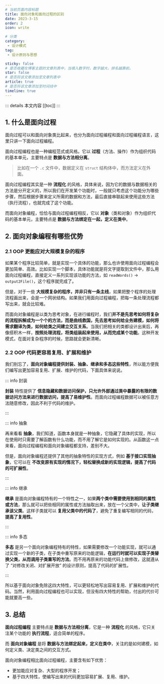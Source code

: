 ```yaml
---
# 当前页面内容标题
title: 面向对象和面向过程的区别
date: 2023-3-15
order: 2
icon: write

# 分类
category:
 - 设计模式
tag:
 - 设计原则与思想

sticky: false
# 是否收藏在博客主题的文章列表中，当填入数字时，数字越大，排名越靠前。
star: false
# 是否将该文章添加至文章列表中
article: true
# 是否将该文章添加至时间线中
timeline: true
---
```



::: details 本文内容
[[toc]]
:::

## 1. 什么是面向过程

面向过程可以和面向对象类比起来，也分为面向过程编程和面向过程编程语言，这里只讲一下面向过程编程。

面向过程编程也是一种编程范式或风格。它以 **过程**（方法、操作）作为组织代码的基本单元，主要特点是 **数据与方法相分离**。

> 比如在一个 `.c` 文件中，数据定义在 `struct` 结构体中，而方法定义在外面。

面向过程编程其实是一种 **流程化** 的风格，具体来说，因为它的数据与数据相关的方法是分开定义的，所以我们在开发某个功能时，一般就只考虑这个功能分为哪些步骤，然后根据步骤来定义所需的数据和方法，最后直接串联起来使用这些方法（执行流程），也就完成了这个功能。

而面向对象编程，恰恰与面向过程编程相反，它以 **对象**（类和对象）作为组织代码的基本单元，主要特点是 **数据与方法绑定在一起，定义在类中**。

## 2. 面向对象编程有哪些优势

### 2.1 OOP 更能应对大规模复杂的程序

如果某个程序比较简单，就是实现一个具体的功能，那么也许使用面向过程编程会更加简单、高效。比如实现一个脚本，具体功能就是将文字提取到文件中，那么用面向过程编程，直接定义一系列实现该功能的方法，如 `readWords()` -> `output2File()`，这个程序就完成了。

但是，对于一些 **大规模复杂的程序，并非只有一条主线**，如果把整个程序的处理流程画出来，会是一个网状结构。如果我们用面向过程编程，把每一条处理流程都写出来，就会比较难。

而面向对象编程是以类为思考对象，在进行编程时，我们**并不是先思考如何将复杂的流程拆解成为一个个的方法，而是曲线救国，先去思考如何给业务建模，如何将需求翻译为类，如何给类之间建立交互关系**。当我们把相关的类都设计出来后，再像搭积木一样，**按照处理流程，将类组装起来使用，从而完成某个功能**。这种开发模式，在面对复杂程序的时候，思路就会更新清晰。

### 2.2 OOP 代码更容易复用、扩展和维护

我们别忘了，**面向对象编程提供封装、抽象、继承和多态这些特性**，所以能方便我们编写出更加容易复用、扩展、维护的代码，下面具体来说说。

::: info 封装

**封装** 特性提供了 **信息隐藏和数据访问保护，只允许外部通过类中暴露的有限的数据访问方法来进行数据访问，提高了易维护性**。而面向过程编程数据可以被任意方法随意修改，因此不利于代码的维护。

:::

::: info 抽象

再来看看 **抽象**，我们知道，函数本身就是一种抽象，它隐藏了具体的实现，所以在使用时只需要了解函数有什么功能，而不用了解它是如何实现的。从函数这一点来看，面向过程编程和面向对象编程都支持，差别不大。

但是，面向对象编程还提供了其他的抽象特性的实现方式，例如 **基于接口实现抽象**，它可以在 **不改变原有实现的情况下，轻松替换成新的实现逻辑，提高了代码的可扩展性**。

:::

::: info 继承

**继承** 是面向对象编程特有的一个特性之一，如果**两个类中需要使用到相同的属性或方法**，那么就可以把些相同的属性或方法抽取出来，放在一个父类中，**让子类继承该父类**。这样子类就可以 **复用父类中的代码了**，避免了重复编写相同的代码，**提高了复用性**。

:::

::: info 多态

**多态** 是另一个面向对象编程特有的特性，如果需要修改一个功能实现，就可以通过实现一个新的子类，在子类中重写原来的功能逻辑，**在运行时就可以实现子类替换父类，从而调用子类重写的方法**。而不用再原来的功能代码上做修改，这就遵从了 “对修改关闭、对扩展开放” 的设计原则，提高了代码的扩展性。

:::

所以基于面向对象免除这四大特性，可以更轻松地写出容易复用、扩展和维护的代码。当然，利用面向过程编程也可以实现，但没有四大特性的帮助，付出的代价可能就要高一些。

## 3. 总结

**面向过程编程** 主要特点是 **数据与方法相分离**，它是一种 **流程化** 的风格，它只关注某个功能的 **执行流程**，适合简单的程序。

而 **面向对象编程** 是将 **数据与方法绑定起来，定义在类中**，关注的是如何建模，如何定义类、决定类之间的交互方式。

面向对象编程相比面向过程编程，主要含有如下优势：

- 更加能应对复杂、大型的程序开发；
- 基于四大特性，使编写出来的代码更加容易扩展、复用、维护。

